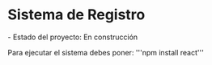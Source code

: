 <h1>Sistema de Registro</h1>
- Estado del proyecto: En construcción

Para ejecutar el sistema debes poner: 
'''npm install react'''

